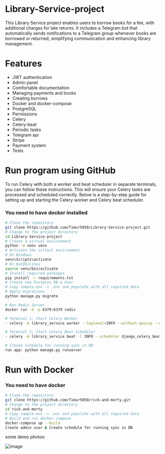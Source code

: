 ﻿# Library-Service-project


This Library Service project enables users to borrow books for a fee, with additional charges for late returns. It includes a Telegram bot that automatically sends notifications to a Telegram group whenever books are borrowed or returned, simplifying communication and enhancing library management.

# Features
- JWT authentication
- Admin panel
- Comfortable documentation
- Managing payments and books
- Creating borrows
- Docker and docker-compose
- PostgreSQL
- Permissions
- Celery
- Celery-beat
- Periodic tasks
- Telegram api
- Stripe
- Payment system
- Tests

# Run program using GitHub
To run Celery with both a worker and beat scheduler in separate terminals, you can follow these instructions. This will ensure your Celery tasks are processed and scheduled correctly. Below is a step-by-step guide for setting up and starting the Celery worker and Celery beat scheduler.
### You need to have docker installed

```sh
# Clone the repository
git clone https://github.com/Timur5050/Library-Service-project.git
# Change to the project directory
cd Library-Service-project
# Create a virtual environment
python -m venv venv
# Activate the virtual environment
# On Windows
venv\Scripts\activate
# On macOS/Linux
source venv/bin/activate
# Install required packages
pip install -r requirements.txt
# Create new Postgres DB & User
# Copy sample.env -> .env and populate with all required data 
# Apply migrations
python manage.py migrate

# Run Redis Server
docker run -d -p 6379:6379 redis

# Terminal 1: Start Celery Worker
- celery -A library_service worker --loglevel=INFO --without-gossip --without-mingle --without-heartbeat -Ofair --pool=solo

# Terminal 2: Start Celery Beat Scheduler
- celery -A library_service beat -l INFO --scheduler django_celery_beat.schedulers:DatabaseScheduler

# Create schedule for running sync in DB
run app: python manage.py runserver
```

# Run with Docker
### You need to have docker
```sh
# Clone the repository
git clone https://github.com/Timur5050/rick-and-morty.git
# Change to the project directory
cd rick-and-morty
# Copy sample.env -> .env and populate with all required data 
# Build and run docker-compose
docker-compose up --build
Create admin user & Create schedule for running sync in DB
```

some demo photos:

![image](https://github.com/user-attachments/assets/729e31b5-4a3a-46c1-8b83-5b3bd886a402)
